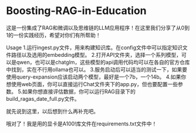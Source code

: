 # Boosting-RAG-in-Education
这是一份集成了RAG和微调以及思维链的LLM应用程序！在这里我们分享了从0到1的一份实践经历，希望对你们有所帮助！

Usage
1.运行ingest.py文件，用来构建知识库。在config文件中可以指定知识文件路径以及选用的embedding模型。
2.打开API文件夹，选择一个系列模型，可以是qwen，也可以是chatglm，这些模型的api调用代码均可以在各自的官方仓库中找到，实在不行用ollama也可以。
3.服务启动后可以适当的测试一下，如果要使用query-expansion应该启动两个模型，最好是一个7b，一个14b。
4.如果你想使用web页面，你可以直接运行Chat文件夹下的app.py，但也要配置一些参数。
5.如果你想直接评估数据，你可以运行RAG目录下的build_ragas_date_full.py文件。

就先说到这里，以后想到什么再补充吧。

哦对了！我是用的显卡是A100!库文件在requirements.txt文件中！
